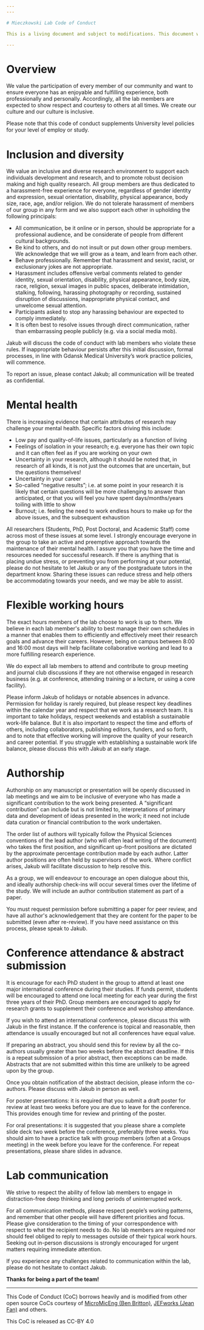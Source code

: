 ```yaml
---
---

# Mieczkowski Lab Code of Conduct

This is a living document and subject to modifications. This document was last modified December 2019.

---
```


# Overview
We value the participation of every member of our community and want to ensure everyone has an enjoyable and fulfilling experience, both professionally and personally. Accordingly, all the lab members are expected to show respect and courtesy to others at all times. We create our culture and our culture is inclusive.

Please note that this code of conduct supplements University level policies for your level of employ or study.

# Inclusion and diversity
We value an inclusive and diverse research environment to support each individuals development and research, and to promote robust decision making and high quality research. All group members are thus dedicated to a harassment-free experience for everyone, regardless of gender identity and expression, sexual orientation, disability, physical appearance, body size, race, age, and/or religion. We do not tolerate harassment of members of our group in any form and we also support each other in upholding the following principals:

- All communication, be it online or in person, should be appropriate for a professional audience, and be considerate of people from different cultural backgrounds.  
- Be kind to others, and do not insult or put down other group members. We acknowledge that we will grow as a team, and learn from each other.  
- Behave professionally. Remember that harassment and sexist, racist, or exclusionary jokes are not appropriate.  
- Harassment includes offensive verbal comments related to gender identity, sexual orientation, disability, physical appearance, body size, race, religion, sexual images in public spaces, deliberate intimidation, stalking, following, harassing photography or recording, sustained disruption of discussions, inappropriate physical contact, and unwelcome sexual attention.
- Participants asked to stop any harassing behaviour are expected to comply immediately.
- It is often best to resolve issues through direct communication, rather than embarrassing people publicly (e.g. via a social media mob).

Jakub will discuss the code of conduct with lab members who violate these rules. If inappropriate behaviour persists after this initial discussion, formal processes, in line with Gdansk Medical University’s work practice policies, will commence.

To report an issue, please contact Jakub; all communication will be treated as confidential. 

# Mental health
There is increasing evidence that certain attributes of research may challenge your mental health. Specific factors driving this include:
- Low pay and quality-of-life issues, particularly as a function of living
- Feelings of isolation in your research; e.g. everyone has their own topic and it can often feel as if you are working on your own
- Uncertainty in your research, although it should be noted that, in research of all kinds, it is not just the outcomes that are uncertain, but the questions themselves!
- Uncertainty in your career
- So-called “negative results”; i.e. at some point in your research it is likely that certain questions will be more challenging to answer than anticipated, or that you will feel you have spent days/months/years toiling with little to show
- Burnout; i.e. feeling the need to work endless hours to make up for the above issues, and the subsequent exhaustion

All researchers (Students, PhD, Post Doctoral, and Academic Staff) come across most of these issues at some level. I strongly encourage everyone in the group to take an active and preemptive approach towards the maintenance of their mental health. I assure you that you have the time and resources needed for successful research. If there is anything that is placing undue stress, or preventing you from performing at your potential, please do not hesitate to let Jakub or any of the postgraduate tutors in the department know. Sharing these issues can reduce stress and help others be accommodating towards your needs, and we may be able to assist. 

# Flexible working hours 
The exact hours members of the lab choose to work is up to them. We believe in each lab member's ability to best manage their own schedules in a manner that enables them to efficiently and effectively meet their research goals and advance their careers. However, being on campus between 8:00 and 16:00 most days will help facilitate collaborative working and lead to a more fulfilling research experience. 

We do expect all lab members to attend and contribute to group meeting and journal club discussions if they are not otherwise engaged in research business (e.g. at conference, attending training or a lecture, or using a core facility). 

Please inform Jakub of holidays or notable absences in advance. Permission for holiday is rarely required, but please respect key deadlines within the calendar year and respect that we work as a research team. It is important to take holidays, respect weekends and establish a sustainable work-life balance. But it is also important to respect the time and efforts of others, including collaborators, publishing editors, funders, and so forth, and to note that effective working will improve the quality of your research and career potential. If you struggle with establishing a sustainable work life balance, please discuss this with Jakub at an early stage.

# Authorship
Authorship on any manuscript or presentation will be openly discussed in lab meetings and we aim to be inclusive of everyone who has made a significant contribution to the work being presented. A “significant contribution” can include but is not limited to, interpretations of primary data and development of ideas presented in the work; it need not include data curation or financial contribution to the work undertaken.

The order list of authors will typically follow the Physical Sciences conventions of the lead author (who will often lead writing of the document) who takes the first position, and significant up-front positions are dictated by the approximate percentage contribution made by each author. Latter author positions are often held by supervisors of the work. Where conflict arises, Jakub will facilitate discussion to help resolve this.

As a group, we will endeavour to encourage an open dialogue about this, and ideally authorship check-ins will occur several times over the lifetime of the study. We will include an author contribution statement as part of a paper.

You must request permission before submitting a paper for peer review, and have all author's acknowledgement that they are content for the paper to be submitted (even after re-review). If you have need assistance on this process, please speak to Jakub.

# Conference attendance & abstract submission
It is encourage for each PhD student in the group to attend at least one major international conference during their studies. If funds permit, students will be encouraged to attend one local meeting for each year during the first three years of their PhD. Group members are encouraged to apply for research grants to supplement their conference and workshop attendance.

If you wish to attend an international conference, please discuss this with Jakub in the first instance. If the conference is topical and reasonable, then attendance is usually encouraged but not all conferences have equal value.

If preparing an abstract, you should send this for review by all the co-authors usually greater than two weeks before the abstract deadline. If this is a repeat submission of a prior abstract, then exceptions can be made. Abstracts that are not submitted within this time are unlikely to be agreed upon by the group.

Once you obtain notification of the abstract decision, please inform the co-authors. Please discuss with Jakub in person as well.

For poster presentations: it is required that you submit a draft poster for review at least two weeks before you are due to leave for the conference. This provides enough time for review and printing of the poster.

For oral presentations: it is suggested that you please share a complete slide deck two week before the conference, preferably three weeks. You should aim to have a practice talk with group members (often at a Groups meeting) in the week before you leave for the conference. For repeat presentations, please share slides in advance.

# Lab communication
We strive to respect the ability of fellow lab members to engage in distraction-free deep thinking and long periods of uninterrupted work. 

For all communication methods, please respect people’s working patterns, and remember that other people will have different priorities and focus. Please give consideration to the timing of your correspondence with respect to what the recipient needs to do. No lab members are required nor should feel obliged to reply to messages outside of their typical work hours. 
Seeking out in-person discussions is strongly encouraged for urgent matters requiring immediate attention.

If you experience any challenges related to communication within the lab, please do not hesitate to contact Jakub.


**Thanks for being a part of the team!**

---

This Code of Conduct (CoC) borrows heavily and is modified from other open source CoCs courtesy of [MicroMicEng (Ben Britton)](https://www.expmicromech.com/people/code-of-conduct), [JEFworks (Jean Fan)](https://jef.works/assets/docs/lab_code_of_conduct) and others.
	
This CoC is released as CC-BY 4.0
